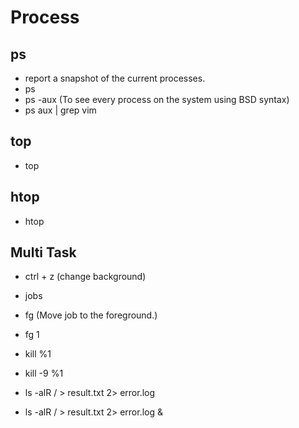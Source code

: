 # Process

## ps

- report a snapshot of the current processes.
- ps
- ps -aux (To see every process on the system using BSD syntax)
- ps aux | grep vim

## top

- top

## htop

- htop

## Multi Task

- ctrl + z (change background)
- jobs
- fg (Move job to the foreground.)
- fg 1
- kill %1
- kill -9 %1

- ls -alR / > result.txt 2> error.log
- ls -alR / > result.txt 2> error.log &